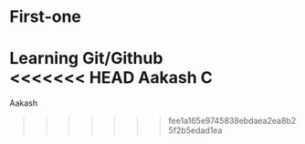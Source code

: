 # First-one
Learning Git/Github
<br>
<<<<<<< HEAD
Aakash C
=======
Aakash
>>>>>>> fee1a165e9745838ebdaea2ea8b25f2b5edad1ea
